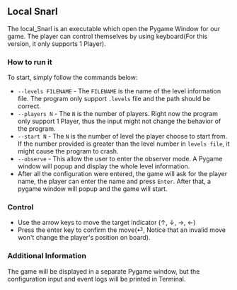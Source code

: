   
## Local Snarl  
The local_Snarl is an executable which open the Pygame Window for our game. The player can control themselves by using keyboard(For this version, it only supports 1 Player).

### How to run it
To start, simply follow the commands below:

- ``--levels FILENAME`` - The ``FILENAME`` is the name of the level information file. The program only support ``.levels`` file and the path should be correct.
-  ``--players N`` - The ``N`` is the number of players. Right now the program only support 1 Player, thus the input might not change the behavior of the program.
- ``--start N`` - The ``N`` is the number of level the player choose to start from. If the number provided is greater than the level number in ``levels file``, it might cause the program to crash.
- ``--observe`` - This allow the user to enter the observer mode. A Pygame window will popup and display the whole level information.
- After all the configuration were entered, the game will ask for the player name, the player can enter the name and press ``Enter``. After that, a pygame window will popup and the game will start.

### Control

- Use the arrow keys to move the target indicator (↑, ↓, →, ←)
- Press the enter key to confirm the move(⏎, Notice that an invalid move won't change the player's position on board).

### Additional Information

The game will be displayed in a separate Pygame window, but the configuration input and event logs will be printed in Terminal.
 
  
